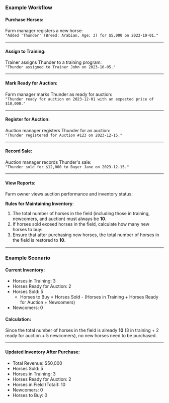 ### Example Workflow

#### Purchase Horses:
Farm manager registers a new horse:  
`"Added 'Thunder' (Breed: Arabian, Age: 3) for $5,000 on 2023-10-01."`

---

#### Assign to Training:
Trainer assigns Thunder to a training program:  
`"Thunder assigned to Trainer John on 2023-10-05."`

---

#### Mark Ready for Auction:
Farm manager marks Thunder as ready for auction:  
`"Thunder ready for auction on 2023-12-01 with an expected price of $10,000."`

---

#### Register for Auction:
Auction manager registers Thunder for an auction:  
`"Thunder registered for Auction #123 on 2023-12-15."`

---

#### Record Sale:
Auction manager records Thunder's sale:  
`"Thunder sold for $12,000 to Buyer Jane on 2023-12-15."`

---

#### View Reports:
Farm owner views auction performance and inventory status:

**Rules for Maintaining Inventory**:
1. The total number of horses in the field (including those in training, newcomers, and auction) must always be **10**.
2. If horses sold exceed horses in the field, calculate how many new horses to buy:
3. Ensure that after purchasing new horses, the total number of horses in the field is restored to **10**.

---

### Example Scenario

#### Current Inventory:
- Horses in Training: 3  
- Horses Ready for Auction: 2  
- Horses Sold: 5
  - Horses to Buy = Horses Sold - (Horses in Training + Horses Ready for Auction + Newcomers)
- Newcomers: 0  

#### Calculation:

Since the total number of horses in the field is already **10** (3 in training + 2 ready for auction + 5 newcomers), no new horses need to be purchased.

---

#### Updated Inventory After Purchase:
- Total Revenue: $50,000
- Horses Sold: 5
- Horses in Training: 3
- Horses Ready for Auction: 2
- Horses in Field (Total): 10  
- Newcomers: 0  
- Horses to Buy: 0  
